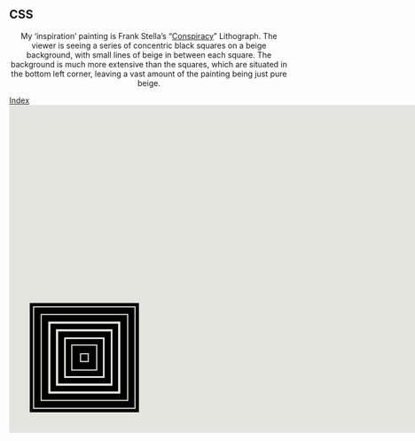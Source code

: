<DOCTYPE html>
<html>
<head>
<meta name="viewport" content="width=device-width, initial-scale=1">
<style>
.rectangle {
  height: 590.76923076923px;
  width: 800px;
  position: absolute;
  z-index: 0;
  background-color: #E4E5DE;
}
.square {
  height: 196.923076923px;
  width: 196.923076923px;
  position: absolute;
  z-index: 0;
  background-color: black;
  transform: translate(36.864px,356.982153846px)
}
.square2 {
  height: 185.107692308px;
  width: 185.107692308px;
  position: absolute;
  z-index: 0;
  background-color: #E4E5DE;
  transform: translate(42.7748430769px,362.886695385px);
}
.square3 {
  height: 181.169230769px;
  width: 181.169230769px;
  position: absolute;
  z-index: 0;
  background-color: black;
  transform: translate(44.7409230769px,364.859076923px);
}
.square4 {
  height: 157.538461539px;
  width: 157.538461539px;
  position: absolute;
  z-index: 0;
  background-color: #E4E5DE;
  transform: translate(56.5563076923px,376.674461539px);
}
.square5 {
  height: 153.6px;
  width: 153.6px;
  position: absolute;
  z-index: 0;
  background-color: black;
  transform: translate(58.5286892308px,378.640541539px);
}
.square6 {
  height: 129.969230769px;
  width: 129.969230769px;
  position: absolute;
  z-index: 0;
  background-color: #E4E5DE;
  transform: translate(70.3440738462px,390.455926154px);
}
.square7 {
  height: 122.092307692px;
  width: 122.092307692px;
  position: absolute;
  z-index: 0;
  background-color: black;
  transform: translate(74.2825353846px,394.394387692px);
}
.square8 {
  height: 102.4px;
  width: 102.4px;
  position: absolute;
  z-index: 0;
  background-color: #E4E5DE;
  transform: translate(84.13184px,404.237390769px);
}
.square9 {
  height: 94.5230769231px;
  width: 94.5230769231px;
  position: absolute;
  z-index: 0;
  background-color: black;
  transform: translate(88.0703015385px,408.175852308px);
}
.square10 {
  height: 72.8615384616px;
  width: 72.8615384616px;
  position: absolute;
  z-index: 0;
  background-color: #E4E5DE;
  transform: translate(98.9026461539px,419.005046154px);
}
.square11 {
  height: 66.9538461539px;
  width: 66.9538461539px;
  position: absolute;
  z-index: 0;
  background-color: black;
  transform: translate(101.858067692px,421.957316923px);
}
.square12 {
  height: 47.2615384616px;
  width: 47.2615384616px;
  position: absolute;
  z-index: 0;
  background-color: #E4E5DE;
  transform: translate(111.707372308px,431.80032px);
}
.square13 {
  height: 43.3230769231px;
  width: 43.3230769231px;
  position: absolute;
  z-index: 0;
  background-color: black;
  transform: translate(113.673452308px,433.772701539px);
}
.square14 {
  height: 15.7538461539px;
  width: 15.7538461539px;
  position: absolute;
  z-index: 0;
  background-color: #E4E5DE;
  transform: translate(127.461218462px,447.554166154px);
}
.square15 {
  height: 11.8153846154px;
  width: 11.8153846154px;
  position: absolute;
  z-index: 0;
  background-color: black;
  transform: translate(129.4336px,449.520246154px);
}
  h1 {text-align: center;}
  p {text-align: center;}
  div {text-align: center;}
</style>
</head>
<body>

<h2>CSS</h2>
<p>My ‘inspiration’ painting is Frank Stella’s “<a href="https://www.caviar20.com/products/frank-stella-conspiracy-lithograph-1971">Conspiracy</a>” Lithograph. The viewer is seeing a series of concentric black squares on a beige background, with small lines of beige in between each square. The background is much more extensive than the squares, which are situated in the bottom left corner, leaving a vast amount of the painting being just pure beige.
</p>
<a href="https://gavin-casey.github.io/index.html/">Index</a>
<div class="rectangle"></div>
<div class="square"></div>
<div class="square2"></div>
<div class="square3"></div>
<div class="square4"></div>
<div class="square5"></div>
<div class="square6"></div>
<div class="square7"></div>
<div class="square8"></div>
<div class="square9"></div>
<div class="square10"></div>
<div class="square11"></div>
<div class="square12"></div>
<div class="square13"></div>
<div class="square14"></div>
<div class="square15"></div>

</body>
</html>
